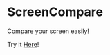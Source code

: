 # ScreenCompare
Compare your screen easily!

Try it [Here](https://saltedfishcaptain.github.io/ScreenCompare)!